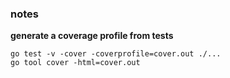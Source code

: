 ### notes

**generate a coverage profile from tests**
```
go test -v -cover -coverprofile=cover.out ./...
go tool cover -html=cover.out
```
